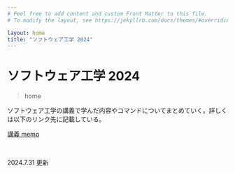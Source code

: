 ```yaml
---
# Feel free to add content and custom Front Matter to this file.
# To modify the layout, see https://jekyllrb.com/docs/themes/#overriding-theme-defaults

layout: home
title: "ソフトウェア工学 2024"
---
```


# ソフトウェア工学 2024

> home

ソフトウェア工学の講義で学んだ内容やコマンドについてまとめていく。詳しくは以下のリンク先に記載している。

[講義 memo](/webdocs/git0724)

<br>

2024.7.31 更新
